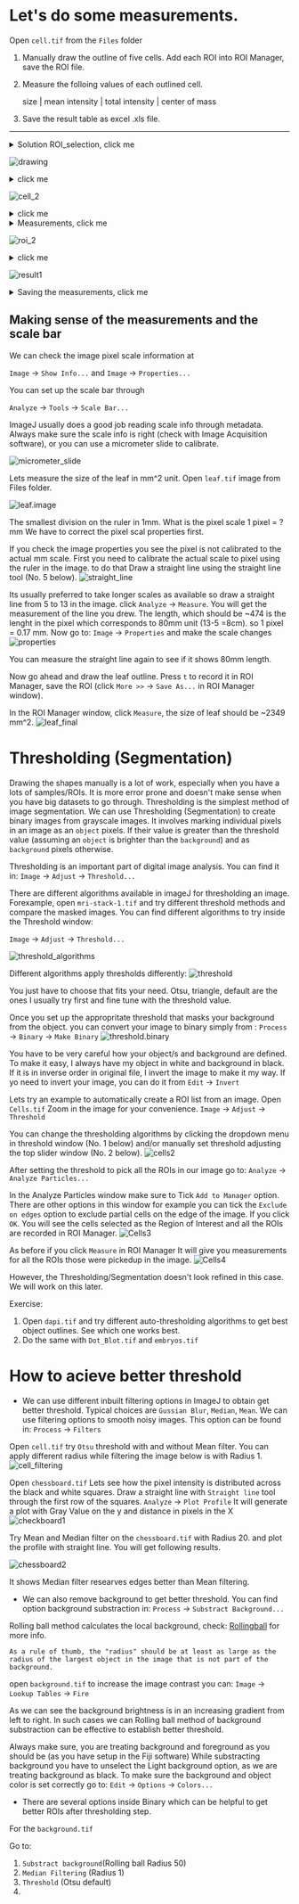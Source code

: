 # Let's do some measurements.

Open `cell.tif` from the `Files` folder

1. Manually draw the outline of five cells. Add each ROI into ROI Manager, save the ROI file.

2. Measure the folloing values of each outlined cell.

    size | mean intensity | total intensity | center of mass
    
3. Save the result table as excel .xls file.


---
<details>
     <summary>Solution ROI_selection, click me</summary>
          
     To draw the outline of cells or for marking the ROI there are several tools available in the FIJI, numbers 1-5 in the image below. 
     If you hover your mouse over them, You can see what those tools can do. To mark irregular shapes like our cells, I prefer the polygon selection (Number 3).
  
</details>
  
   ![drawing](Files/drawing.png)
   
<details>
     <summary>click me</summary>
  
     Open the ROI manager before marking the cells.
     After marking each cells you have to add that selection in the ROI manager, otherwise you will loose the selection. 
     To do that you can click Add in the ROI manager window or simply press `t` , 
     After selecting five cells if you check the `Show All` option in the ROI manager you should see something like below.
 
  </details>
  
   ![cell_2](Files/cell_2.png)

<details>
     <summary>click me</summary>
     Once this is done, save the ROI selection from the ROI manager window.
     `More >>` -> `Save...` , make sure the file extension is `.zip`.        
          
</details>


<details>
     <summary>Measurements, click me</summary>
  
      To set up the measurements, go to: `Analyze` -> `Set Measurements...` 
      check `Area`, `Mean gray value`, `Integrated density`, `Center of mass` and click `Ok`
  
 </details>
  
   ![roi_2](Files/roi_2.png)
   
 <details>
     <summary>click me</summary> 
     In the ROI Manager window, click `Measure`
     you should see a result window as below:
            
</details>

   ![result1](Files/result1.png)


<details>
     <summary>Saving the measurements, click me</summary>
        
     In the `Results` window, `File` -> `Save As...` save file as .xls file.
  
</details>


## Making sense of the measurements and the scale bar

We can check the image pixel scale information at

`Image` -> `Show Info...`
and 
`Image` -> `Properties...`

You can set up the scale bar through

`Analyze` -> `Tools` -> `Scale Bar...`

ImageJ usually does a good job reading scale info through metadata. 
Always make sure the scale info is right (check with Image Acquisition software), or you can use a micrometer slide to calibrate.

![micrometer_slide](Files/micrometer_slide.png)

Lets measure the size of the leaf in mm^2 unit.
Open `leaf.tif` image from Files folder.

![leaf.image](Files/leaf.tif)

The smallest division on the ruler in 1mm.
What is the pixel scale 1 pixel = ? mm
We have to correct the pixel scal properties first.

If you check the image properties you see the pixel is not calibrated to the actual mm scale.
First you need to calibrate the actual scale to pixel using the ruler in the image. to do that
Draw a straight line using the straight line tool (No. 5 below).
![straight_line](Files/drawing.png)

Its usually preferred to take longer scales as available so draw a straight line from 5 to 13 in the image.
click `Analyze` -> `Measure`. You will get the measurement of the line you drew. The length, which should be ~474 is the lenght in the pixel which corresponds to 80mm unit (13-5 =8cm). so 1 pixel = 0.17 mm.
Now go to:
`Image` -> `Properties` and make the scale changes
![properties](Files/properties.png)

You can measure the straight line again to see if it shows 80mm length.

Now go ahead and draw the leaf outline. Press `t` to record it in ROI Manager, save the ROI (click `More >>` -> `Save As...` in ROI Manager window).

In the ROI Manager window, click `Measure`, the size of leaf should be ~2349 mm^2.
![leaf_final](Files/leaf.final.png)


# Thresholding (Segmentation)
Drawing the shapes manually is a lot of work, especially when you have a lots of samples/ROIs. It is more error prone and doesn't make sense when you have big datasets to go through. Thresholding is the simplest method of image segmentation. We can use Thresholding (Segmentation) to create binary images from grayscale images. 
It involves marking individual pixels in an image as an `object` pixels. If their value is greater than the threshold value (assuming an `object` is brighter than the `background`) and as `background` pixels otherwise.

Thresholding is an important part of digital image analysis. You can find it in: `Image` -> `Adjust` -> `Threshold...`

There are different algorithms available in imageJ for thresholding an image.
Forexample, open `mri-stack-1.tif` and try different threshold methods and compare the masked images.
You can find different algorithms to try inside the Threshold window:

`Image` -> `Adjust` -> `Threshold...`

![threshold_algorithms](Files/thereshold.algorithms.png)

Different algorithms apply thresholds differently:
![threshold](Files/threshold.png)

You just have to choose that fits your need. Otsu, triangle, default are the ones I usually try first and fine tune with the threshold value.

Once you set up the appropritate threshold that masks your background from the object. you can convert your image to binary simply from : `Process` -> `Binary` -> `Make Binary`
![threshold.binary](Files/threshold.binary.png)

You have to be very careful how your object/s and background are defined. To make it easy, I always have my object in white and background in black. If it is in inverse order in original file, I invert the image to make it my way. If yo need to invert your image, you can do it from `Edit` -> `Invert`

Lets try an example to automatically create a ROI list from an image.
Open `Cells.tif` Zoom in the image for your convenience. 
`Image` -> `Adjust` -> `Threshold`

You can change the thresholding algorithms by clicking the dropdown menu in threshold window (No. 1 below) and/or manually set threshold adjusting the top slider window (No. 2 below).
![cells2](Files/Cells2.png)

After setting the threshold to pick all the ROIs in our image go to:
`Analyze` -> `Analyze Particles...`

In the Analyze Particles window make sure to Tick `Add to Manager` option.
There are other options in this window for example you can tick the `Exclude on edges` option to exclude partial cells on the edge of the image. If you click `OK`. You will see the cells selected as the Region of Interest and all the ROIs are recorded in ROI Manager.
![Cells3](Files/Cells3.png)

As before if you click `Measure` in ROI Manager It will give you measurements for all the ROIs those were pickedup in the image.
![Cells4](Files/Cells4.png)

However, the Thresholding/Segmentation doesn't look refined in this case. We will work on this later.

Exercise:
1. Open `dapi.tif` and try different auto-thresholding algorithms to get best object outlines. See which one works best.
2. Do the same with `Dot_Blot.tif` and `embryos.tif` 

# How to acieve better threshold
- We can use different inbuilt filtering options in ImageJ to obtain get better threshold.
    Typical choices are `Gussian Blur`, `Median`, `Mean`.
    We can use filtering options to smooth noisy images.
This option can be found in: `Process` -> `Filters`

Open `cell.tif` try `Otsu` threshold with and without Mean filter. You can apply different radius while filtering the image below is with Radius 1.
![cell_filtering](Files/cell_filtering.png)

Open `chessboard.tif` 
Lets see how the pixel intensity is distributed across the black and white squares.
Draw a straight line with `Straight line` tool through the first row of the squares.
`Analyze` -> `Plot Profile`
It will generate a plot with Gray Value on the y and distance in pixels in the X
![checkboard1](Files/checkboard1.png)

Try Mean and Median filter on the `chessboard.tif` with Radius 20.
and plot the profile with straight line. You will get following results.

![chessboard2](Files/checkboard2.png)

It shows Median filter researves edges better than Mean filtering.

- We can also remove background to get better threshold.
You can find option background substraction in:
`Process` -> `Substract Background...`

Rolling ball method calculates the local background, check: [Rollingball](Reading/RollingBall.pdf) for more info.
```
As a rule of thumb, the "radius" should be at least as large as the radius of the largest object in the image that is not part of the background.
```
open `background.tif` to increase the image contrast you can:
`Image` -> `Lookup Tables` -> `Fire`

As we can see the background brightness is in an increasing gradient from left to right. In such cases we can Rolling ball method of background substraction can be effective to establish better threshold.

Always make sure, you are treating background and foreground as you should be (as you have setup in the Fiji software)
While substracting background you have to unselect the Light background option, as we are treating background as black.
To make sure the background and object color is set correctly go to:
`Edit` -> `Options` -> `Colors...`


- There are several options inside Binary which can be helpful to get better ROIs after thresholding step.


For the `background.tif` 

Go to:
1. `Substract background`(Rolling ball Radius 50)
2. `Median Filtering` (Radius 1)
3. `Threshold` (Otsu default)
4. 







